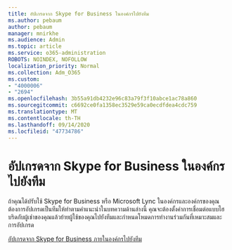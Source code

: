 ```yaml
---
title: อัปเกรดจาก Skype for Business ในองค์กรไปยังทีม
ms.author: pebaum
author: pebaum
manager: mnirkhe
ms.audience: Admin
ms.topic: article
ms.service: o365-administration
ROBOTS: NOINDEX, NOFOLLOW
localization_priority: Normal
ms.collection: Adm_O365
ms.custom:
- "4000006"
- "2694"
ms.openlocfilehash: 3b55a91db4232e96c83a79f3f10abce1ac78a860
ms.sourcegitcommit: c6692ce0fa1358ec3529e59ca0ecdfdea4cdc759
ms.translationtype: MT
ms.contentlocale: th-TH
ms.lasthandoff: 09/14/2020
ms.locfileid: "47734786"
---
```

# <a name="upgrade-from-skype-for-business-on-premises-to-teams"></a>อัปเกรดจาก Skype for Business ในองค์กรไปยังทีม

ถ้าคุณได้ปรับใช้ Skype for Business หรือ Microsoft Lync ในองค์กรและองค์กรของคุณต้องการอัปเกรดเป็นทีมให้ทำตามคำแนะนำในบทความด้านล่างนี้ คุณจะต้องตั้งค่าการเชื่อมต่อแบบไฮบริดกับผู้เช่าของคุณแล้วย้ายผู้ใช้ของคุณไปยังทีมและกำหนดโหมดการทำงานร่วมกันที่เหมาะสมและการอัปเกรด 

[อัปเกรดจาก Skype for Business ภายในองค์กรไปยังทีม](https://docs.microsoft.com/MicrosoftTeams/upgrade-to-teams-execute-skypeforbusinesshybridonprem)

